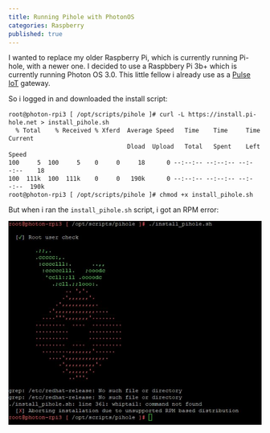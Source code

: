 ```yaml
---
title: Running Pihole with PhotonOS
categories: Raspberry
published: true
---
```

I wanted to replace my older Raspberry Pi, which is currently running Pi-hole, with a newer one. I decided to use a Raspbbery Pi 3b+ which is currently running Photon OS 3.0.
This little fellow i already use as a [Pulse IoT](https://www.vmware.com/products/pulse-iot-device-management.html) gateway.

So i logged in and downloaded the install script:

```
root@photon-rpi3 [ /opt/scripts/pihole ]# curl -L https://install.pi-hole.net > install_pihole.sh
  % Total    % Received % Xferd  Average Speed   Time    Time     Time  Current
                                 Dload  Upload   Total   Spent    Left  Speed
100     5  100     5    0     0     18      0 --:--:-- --:--:-- --:--:--    18
100  111k  100  111k    0     0   190k      0 --:--:-- --:--:-- --:--:--  190k
root@photon-rpi3 [ /opt/scripts/pihole ]# chmod +x install_pihole.sh
```

But when i ran the ```install_pihole.sh``` script, i got an RPM error:

![](/images/pihole_install_error.JPG)
